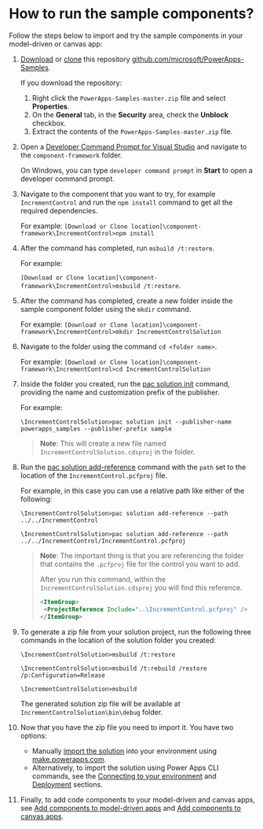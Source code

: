 # How to run the sample components?

Follow the steps below to import and try the sample components in your model-driven or canvas app:

1. [Download](https://docs.github.com/repositories/working-with-files/using-files/downloading-source-code-archives#downloading-source-code-archives-from-the-repository-view) or [clone](https://docs.github.com/repositories/creating-and-managing-repositories/cloning-a-repository) this repository [github.com/microsoft/PowerApps-Samples](https://github.com/microsoft/PowerApps-Samples).

   If you download the repository:
      
      1. Right click the `PowerApps-Samples-master.zip` file and select **Properties**.
      1. On the **General** tab, in the **Security** area, check the **Unblock** checkbox.
      1. Extract the contents of the `PowerApps-Samples-master.zip` file.

1. Open a [Developer Command Prompt for Visual Studio](https://learn.microsoft.com/visualstudio/ide/reference/command-prompt-powershell) and navigate to the `component-framework` folder.

   On Windows, you can type `developer command prompt` in **Start** to open a developer command prompt.

1. Navigate to the component that you want to try, for example `IncrementControl` and run the `npm install` command to get all the required dependencies.

   For example:
   `[Download or Clone location]\component-framework\IncrementControl>npm install`

1. After the command has completed, run `msbuild /t:restore`.

   For example:
   
   `[Download or Clone location]\component-framework\IncrementControl>msbuild /t:restore`.

1. After the command has completed, create a new folder inside the sample component folder  using the `mkdir` command.

   For example: `[Download or Clone location]\component-framework\IncrementControl>mkdir IncrementControlSolution`

1. Navigate to the folder using the command `cd <folder name>`.

   For example: `[Download or Clone location]\component-framework\IncrementControl>cd IncrementControlSolution`

1. Inside the folder you created, run the [pac solution init](https://learn.microsoft.com/power-platform/developer/cli/reference/solution#pac-solution-init) command, providing the name and customization prefix of the publisher.

   For example: 
  
   `\IncrementControlSolution>pac solution init --publisher-name powerapps_samples --publisher-prefix sample`

   > **Note**: This will create a new file named `IncrementControlSolution.cdsproj` in the folder.

1. Run the [pac solution add-reference](https://learn.microsoft.com/power-platform/developer/cli/reference/solution#pac-solution-add-reference) command with the `path` set to the location of the `IncrementControl.pcfproj` file.

   For example, in this case you can use a relative path like either of the following:

   `\IncrementControlSolution>pac solution add-reference --path ../../IncrementControl`

   `\IncrementControlSolution>pac solution add-reference --path ../../IncrementControl/IncrementControl.pcfproj`

   > **Note**: The important thing is that you are referencing the folder that contains the `.pcfproj` file for the control you want to add.
   > 
   > After you run this command, within the `IncrementControlSolution.cdsproj` you will find this reference.
   > 
   > ```xml
   > <ItemGroup>
   >  <ProjectReference Include="..\IncrementControl.pcfproj" />
   > </ItemGroup>
   > ```

1. To generate a zip file from your solution project, run the following three commands in the location of the solution folder you created:

   `\IncrementControlSolution>msbuild /t:restore`

   `\IncrementControlSolution>msbuild /t:rebuild /restore /p:Configuration=Release`

   `\IncrementControlSolution>msbuild`


   The generated solution zip file will be available at `IncrementControlSolution\bin\debug` folder.

1. Now that you have the zip file you need to import it. You have two options:

   - Manually [import the solution](https://docs.microsoft.com/powerapps/maker/data-platform/import-update-export-solutions) into your environment using [make.powerapps.com](https://make.powerapps.com/).
   - Alternatively, to import the solution using Power Apps CLI commands, see the [Connecting to your environment](https://docs.microsoft.com/powerapps/developer/component-framework/import-custom-controls#connecting-to-your-environment) and [Deployment](https://docs.microsoft.com/powerapps/developer/component-framework/import-custom-controls#deploying-code-components) sections.

1. Finally, to add code components to your model-driven and canvas apps, see [Add components to model-driven apps](https://docs.microsoft.com/powerapps/developer/component-framework/add-custom-controls-to-a-field-or-entity) and [Add components to canvas apps](https://docs.microsoft.com/powerapps/developer/component-framework/component-framework-for-canvas-apps#add-components-to-a-canvas-app).
